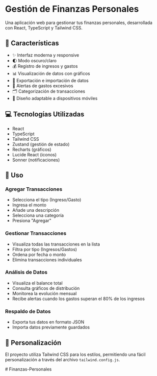 # Gestión de Finanzas Personales

Una aplicación web para gestionar tus finanzas personales, desarrollada con React, TypeScript y Tailwind CSS.

## 🚀 Características

- ✨ Interfaz moderna y responsive
- 🌓 Modo oscuro/claro
- 💰 Registro de ingresos y gastos
- 📊 Visualización de datos con gráficos
- 💾 Exportación e importación de datos
- 🔔 Alertas de gastos excesivos
- 🗂️ Categorización de transacciones
- 📱 Diseño adaptable a dispositivos móviles

## 💻 Tecnologías Utilizadas

- React
- TypeScript
- Tailwind CSS
- Zustand (gestión de estado)
- Recharts (gráficos)
- Lucide React (iconos)
- Sonner (notificaciones)


## 📱 Uso

### Agregar Transacciones
- Selecciona el tipo (Ingreso/Gasto)
- Ingresa el monto
- Añade una descripción
- Selecciona una categoría
- Presiona "Agregar"

### Gestionar Transacciones
- Visualiza todas las transacciones en la lista
- Filtra por tipo (Ingresos/Gastos)
- Ordena por fecha o monto
- Elimina transacciones individuales

### Análisis de Datos
- Visualiza el balance total
- Consulta gráficos de distribución
- Monitorea la evolución mensual
- Recibe alertas cuando los gastos superan el 80% de los ingresos

### Respaldo de Datos
- Exporta tus datos en formato JSON
- Importa datos previamente guardados

## 🎨 Personalización

El proyecto utiliza Tailwind CSS para los estilos, permitiendo una fácil personalización a través del archivo `tailwind.config.js`.


#   F i n a n z a s - P e r s o n a l e s  
 